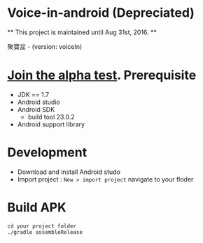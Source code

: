 # Voice-in-android (Depreciated)
** This project is maintained until Aug 31st, 2016. **

聚寶盆 - (version: voiceIn)

[Join the alpha test](https://play.google.com/apps/testing/tw.kits.voicein).
Prerequisite
===
- JDK == 1.7
- Android studio
- Android SDK 
  - build tool 23.0.2
- Android support library

Development
===
- Download and install Android studo
- Import project : ```New > import project``` navigate to your floder

Build APK
===
```
cd your project folder
./gradle assembleRelease
```

